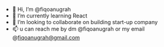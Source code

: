 - 👋 Hi, I’m @fiqoanugrah
- 🌱 I’m currently learning React
- 💞️ I’m looking to collaborate on building start-up company
- 📫 u can reach me by dm @fiqoanugrah or my email @fiqoanugrah@gmail.com

<!---
fiqoanugrah/fiqoanugrah is a ✨ special ✨ repository because its `README.md` (this file) appears on your GitHub profile.
You can click the Preview link to take a look at your changes.
--->
